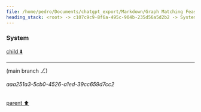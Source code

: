 ```yaml
---
file: /home/pedro/Documents/chatgpt_export/Markdown/Graph Matching Feasibility Explanation.md
heading_stack: <root> -> c107c9c9-8f6a-495c-904b-235d56a5d2b2 -> System -> 201c3e31-2aa4-4889-bf9a-7b2f47a7b304 -> System
---
```

### System

[child ⬇️](#aaa251a3-5cb0-4526-a1ed-39cc659d7cc2)

---

(main branch ⎇)
###### aaa251a3-5cb0-4526-a1ed-39cc659d7cc2
[parent ⬆️](#201c3e31-2aa4-4889-bf9a-7b2f47a7b304)
